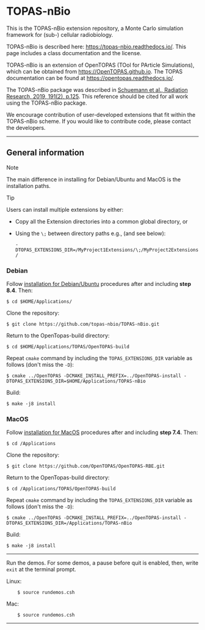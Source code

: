 # TOPAS-nBio
This is the TOPAS-nBio extension repository, a Monte Carlo simulation framework for (sub-) cellular radiobiology.

TOPAS-nBio is described here: https://topas-nbio.readthedocs.io/. 
This page includes a class documentation and the license.

TOPAS-nBio is an extension of OpenTOPAS (TOol for PArticle Simulations), which can be obtained from https://OpenTOPAS.github.io. The TOPAS documentation can be found at https://opentopas.readthedocs.io/. 

The TOPAS-nBio package was described in [Schuemann et al., Radiation Research, 2019, 191(2), p.125](http://www.rrjournal.org/doi/10.1667/RR15226.1). This reference should be cited for all work using the TOPAS-nBio package.

We encourage contribution of user-developed extensions that fit within the TOPAS-nBio scheme. If you would like to contribute code, please contact the developers.

---

## General information

> [!NOTE]
> The main difference in installing for Debian/Ubuntu and MacOS is the installation paths. 

> [!TIP]
> Users can install multiple extensions by either:
> - Copy all the Extension directories into a common global directory, or
> - Using the `\;` between directory paths e.g., (and see below):
>
>      `-DTOPAS_EXTENSIONS_DIR=/MyProject1Extensions/\;/MyProject2Extensions/`

### Debian

Follow [installation for Debian/Ubuntu](https://opentopas.readthedocs.io/en/latest/getting-started/Debian.html) procedures after and including **step 8.4**. Then:

    $ cd $HOME/Applications/

Clone the repository:

    $ git clone https://github.com/topas-nbio/TOPAS-nBio.git

Return to the OpenTopas-build directory:

    $ cd $HOME/Applications/TOPAS/OpenTOPAS-build

Repeat `cmake` command by including the `TOPAS_EXTENSIONS_DIR` variable as follows (don't miss the `-D`):

    $ cmake ../OpenTOPAS -DCMAKE_INSTALL_PREFIX=../OpenTOPAS-install -DTOPAS_EXTENSIONS_DIR=$HOME/Applications/TOPAS-nBio

Build:

    $ make -j8 install

### MacOS

Follow [installation for MacOS](https://opentopas.readthedocs.io/en/latest/getting-started/MacOS.html) procedures after and including **step 7.4**. Then:

    $ cd /Applications

Clone the repository:

    $ git clone https://github.com/OpenTOPAS/OpenTOPAS-RBE.git

Return to the OpenTopas-build directory:

    $ cd /Applications/TOPAS/OpenTOPAS-build

Repeat `cmake` command by including the `TOPAS_EXTENSIONS_DIR` variable as follows (don't miss the `-D`):

    $ cmake ../OpenTOPAS -DCMAKE_INSTALL_PREFIX=../OpenTOPAS-install -DTOPAS_EXTENSIONS_DIR=/Applications/TOPAS-nBio

Build:

    $ make -j8 install
    
---

Run the demos. For some demos, a pause before quit is enabled, then, write `exit` at the terminal prompt.

   Linux:
        
        $ source rundemos.csh

   Mac:
        
        $ source rundemos.csh

---
